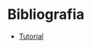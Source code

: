 # Bibliografia

- [Tutorial](https://www.hackster.io/guptaaryan1010/easiest-way-to-connect-lcd-screen-to-arduino-mega-973682)
